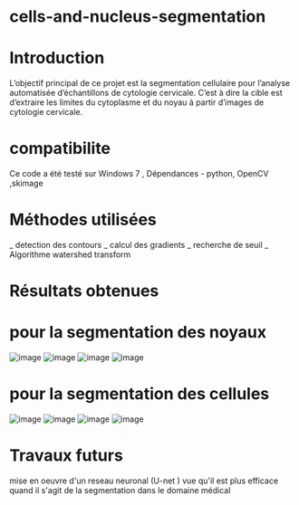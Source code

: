 # cells-and-nucleus-segmentation
# Introduction 
L’objectif principal de ce projet  est la segmentation cellulaire pour l’analyse automatisée d’échantillons de cytologie cervicale. C’est à dire la cible est d’extraire les limites du cytoplasme et du noyau  à partir d’images de cytologie cervicale.
# compatibilite 
Ce code a été testé sur Windows 7 , Dépendances - python, OpenCV ,skimage 
# Méthodes utilisées
_  detection des contours
_ calcul des gradients 
_ recherche de seuil 
_ Algorithme watershed transform
# Résultats obtenues 
# pour la segmentation des noyaux 
![image](https://user-images.githubusercontent.com/63290119/113278104-c7a97300-92e1-11eb-9215-2a3d17499abf.png)
![image](https://user-images.githubusercontent.com/63290119/113278172-dee86080-92e1-11eb-8351-c33e2a747671.png)
![image](https://user-images.githubusercontent.com/63290119/113273293-ccb7f380-92dc-11eb-8db7-ce0b9c3fa098.png)
![image](https://user-images.githubusercontent.com/63290119/113273371-dd686980-92dc-11eb-8926-aac1ece98584.png)
# pour la segmentation des cellules 
![image](https://user-images.githubusercontent.com/63290119/113278246-fd4e5c00-92e1-11eb-92f2-d07755323c8f.png)
![image](https://user-images.githubusercontent.com/63290119/113278425-34247200-92e2-11eb-8be3-7f600c753d7c.png)
![image](https://user-images.githubusercontent.com/63290119/113273610-1d2f5100-92dd-11eb-9f8c-8834798407d4.png)
![image](https://user-images.githubusercontent.com/63290119/113273658-2a4c4000-92dd-11eb-8d02-79d6b8144196.png)
# Travaux futurs 
mise en oeuvre d'un reseau neuronal (U-net ) vue qu'il est plus efficace quand il s'agit de la segmentation dans le domaine médical 
